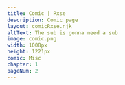 ```yaml
---
title: Comic | Rxse
description: Comic page
layout: comicRxse.njk
altText: The sub is gonna need a sub
image: comic.png
width: 1008px
height: 1221px
comic: Misc
chapter: 1
pageNum: 2
---
```

